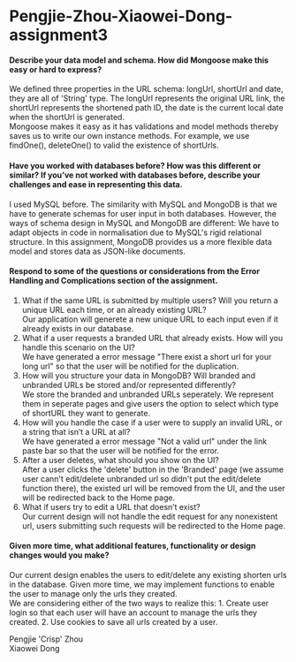 # Pengjie-Zhou-Xiaowei-Dong-assignment3



#### Describe your data model and schema. How did Mongoose make this easy or hard to express?
We defined three properties in the URL schema: longUrl, shortUrl and date, they are all of 'String' type. The longUrl represents the original URL link, the shortUrl represents the shortened path ID, the date is the current local date when the shortUrl is generated.<br>
Mongoose makes it easy as it has validations and model methods thereby saves us to write our own instance methods. For example, we use findOne(), deleteOne() to valid the existence of shortUrls.

#### Have you worked with databases before? How was this different or similar? If you’ve not worked with databases before, describe your challenges and ease in representing this data.
I used MySQL before. The similarity with MySQL and MongoDB is that we have to generate schemas for user input in both databases. However, the ways of schema design in MySQL and MongoDB are different: We have to adapt objects in code in normalisation due to MySQL's rigid relational structure. In this assignment, MongoDB provides us a more flexible data model and stores data as JSON-like documents. 

#### Respond to some of the questions or considerations from the Error Handling and Complications section of the assignment.
1. What if the same URL is submitted by multiple users?  Will you return a unique URL each time, or an already existing URL?<br>
   Our application will generete a new unique URL to each input even if it already exists in our database.<br>
2. What if a user requests a branded URL that already exists.  How will you handle this scenario on the UI?<br>
   We have generated a error message "There exist a short url for your long url" so that the user will be notified for the duplication.<br>
3. How will you structure your data in MongoDB?  Will branded and unbranded URLs be stored and/or represented differently? <br>
   We store the branded and unbranded URLs seperately. We represent them in seperate pages and give users the option to select which type of shortURL they want to generate.<br>
4. How will you handle the case if a user were to supply an invalid URL, or a string that isn’t a URL at all? <br>
   We have generated a error message "Not a valid url" under the link paste bar so that the user will be notified for the error.<br>
5. After a user deletes, what should you show on the UI? <br>
   After a user clicks the 'delete' button in the 'Branded' page (we assume user cann't edit/delete unbranded url so didn't put the edit/delete function there), the   existed url will be removed from the UI, and the user will be redirected back to the Home page.<br>
6. What if users try to edit a URL that doesn’t exist? <br>
   Our current design will not handle the edit request for any nonexistent url, users submitting such requests will be redirected to the Home page.<br>

#### Given more time, what additional features, functionality or design changes would you make?
Our current design enables the users to edit/delete any existing shorten urls in the database. Given more time, we may implement functions to enable the user to manage only the urls they created. <br>
We are considering either of the two ways to realize this: 1. Create user login so that each user will have an account to manage the urls they created. 2. Use cookies to save all urls created by a user. <br>




Pengjie 'Crisp' Zhou <br>
Xiaowei Dong

